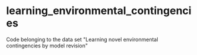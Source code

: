 # learning_environmental_contingencies
Code belonging to the data set "Learning novel environmental contingencies by model revision"
